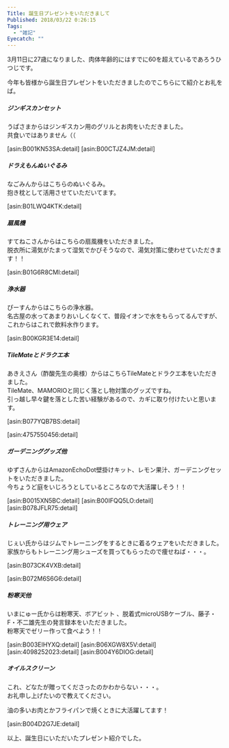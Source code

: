 ```yaml
---
Title: 誕生日プレゼントをいただきまして
Published: 2018/03/22 0:26:15
Tags:
  - "雑記"
Eyecatch: ""
---
```

3月11日に27歳になりました、肉体年齢的にはすでに60を超えているであろうひつじです。  


今年も皆様から誕生日プレゼントをいただきましたのでこちらにて紹介とお礼をば。  





##### ジンギスカンセット  
<?# Twitter 971404108732145664 /?>

<?# Twitter 972303240359366656 /?>

うぱさまからはジンギスカン用のグリルとお肉をいただきました。  
共食いではありません（（  

[asin:B001KN53SA:detail]
[asin:B00CTJZ4JM:detail]

##### ドラえもんぬいぐるみ  

<?# Twitter 971748371915456512 /?>
なごみんからはこちらのぬいぐるみ。  
抱き枕として活用させていただいてます。  

[asin:B01LWQ4KTK:detail]

##### 扇風機

<?# Twitter 972304310204694528 /?>

すてねこさんからはこちらの扇風機をいただきました。  
脱衣所に湯気がたまって湿気でかびそうなので、湯気対策に使わせていただきます！！  

[asin:B01G6R8CMI:detail]

##### 浄水器

<?# Twitter 972305602008440832 /?>

ぴーすんからはこちらの浄水器。  
名古屋の水ってあまりおいしくなくて、普段イオンで水をもらってるんですが、これからはこれで飲料水作ります。  

[asin:B00KGR3E14:detail]

##### TileMateとドラクエ本

<?# Twitter 972306954591748101 /?>

あきえさん（酢酸先生の奥様）からはこちらTileMateとドラクエ本をいただきました。  
TileMate、MAMORIOと同じく落とし物対策のグッズですね。  
引っ越し早々鍵を落とした苦い経験があるので、カギに取り付けたいと思います。  

[asin:B077YQB7BS:detail]

[asin:4757550456:detail]

##### ガーデニンググッズ他

<?# Twitter 972687654419492864 /?>

ゆずさんからはAmazonEchoDot壁掛けキット、レモン果汁、ガーデニングセットをいただきました。  
今ちょうど庭をいじろうとしているところなので大活躍しそう！！  

[asin:B0015XN5BC:detail]
[asin:B00IFQQ5LO:detail]
[asin:B078JFLR75:detail]

##### トレーニング用ウェア  

<?# Twitter 973154503938654208 /?>
じぇい氏からはジムでトレーニングをするときに着るウェアをいただきました。  
家族からもトレーニング用シューズを買ってもらったので痩せねば・・・。  

[asin:B073CK4VXB:detail]

[asin:B072M6S6G6:detail]

##### 粉寒天他

<?# Twitter 976075726452506624 /?>

いまにゅー氏からは粉寒天、ボアビット 、脱着式microUSBケーブル、藤子・F・不二雄先生の発言録本をいただきました。  
粉寒天でゼリー作って食べよう！！  

[asin:B003EIHYXQ:detail]
[asin:B06XGW8X5V:detail]
[asin:4098252023:detail]
[asin:B004Y6DIOG:detail]

##### オイルスクリーン
<?# Twitter 975279798279839744 /?>
 
これ、どなたが贈ってくださったのかわからない・・・。  
お礼申し上げたいので教えてください。  

油の多いお肉とかフライパンで焼くときに大活躍してます！  

[asin:B004D2G7JE:detail]

以上、誕生日にいただいたプレゼント紹介でした。  
